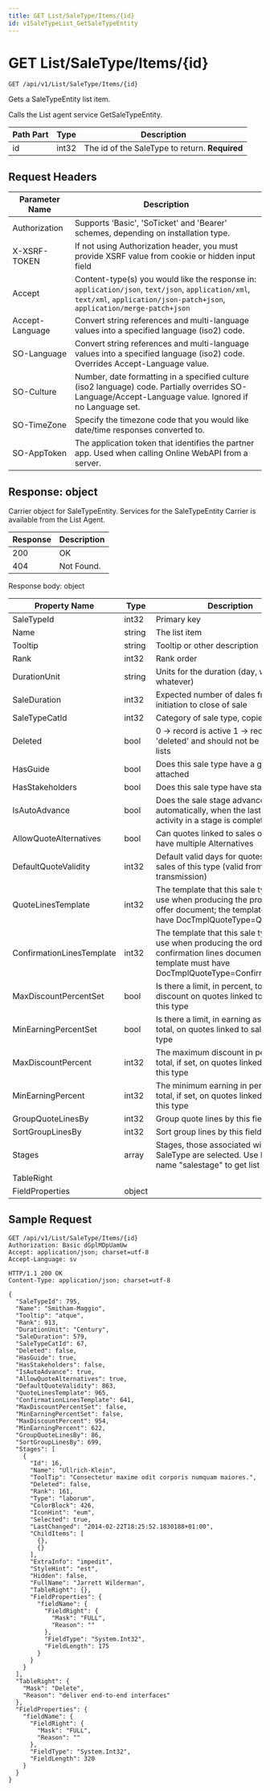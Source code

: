 ```yaml
---
title: GET List/SaleType/Items/{id}
id: v1SaleTypeList_GetSaleTypeEntity
---
```


# GET List/SaleType/Items/{id}

```http
GET /api/v1/List/SaleType/Items/{id}
```

Gets a SaleTypeEntity list item.

Calls the List agent service GetSaleTypeEntity.




| Path Part | Type | Description |
|-----------|------|-------------|
| id | int32 | The id of the SaleType to return. **Required** |



## Request Headers

| Parameter Name | Description |
|----------------|-------------|
| Authorization  | Supports 'Basic', 'SoTicket' and 'Bearer' schemes, depending on installation type. |
| X-XSRF-TOKEN   | If not using Authorization header, you must provide XSRF value from cookie or hidden input field |
| Accept         | Content-type(s) you would like the response in: `application/json`, `text/json`, `application/xml`, `text/xml`, `application/json-patch+json`, `application/merge-patch+json` |
| Accept-Language | Convert string references and multi-language values into a specified language (iso2) code. |
| SO-Language | Convert string references and multi-language values into a specified language (iso2) code. Overrides Accept-Language value. |
| SO-Culture | Number, date formatting in a specified culture (iso2 language) code. Partially overrides SO-Language/Accept-Language value. Ignored if no Language set. |
| SO-TimeZone | Specify the timezone code that you would like date/time responses converted to. |
| SO-AppToken | The application token that identifies the partner app. Used when calling Online WebAPI from a server. |


## Response: object

Carrier object for SaleTypeEntity.
Services for the SaleTypeEntity Carrier is available from the <see cref="T:SuperOffice.CRM.Services.IListAgent">List Agent</see>.

| Response | Description |
|----------------|-------------|
| 200 | OK |
| 404 | Not Found. |

Response body: object

| Property Name | Type |  Description |
|----------------|------|--------------|
| SaleTypeId | int32 | Primary key |
| Name | string | The list item |
| Tooltip | string | Tooltip or other description |
| Rank | int32 | Rank order |
| DurationUnit | string | Units for the duration (day, week, whatever) |
| SaleDuration | int32 | Expected number of dales from initiation to close of sale |
| SaleTypeCatId | int32 | Category of sale type, copied to sale |
| Deleted | bool | 0 -&gt; record is active 1 -&gt; record is 'deleted' and should not be shown in lists |
| HasGuide | bool | Does this sale type have a guide attached |
| HasStakeholders | bool | Does this sale type have stakeholders |
| IsAutoAdvance | bool | Does the sale stage advance automatically, when the last guided activity in a stage is completed? |
| AllowQuoteAlternatives | bool | Can quotes linked to sales of this type, have multiple Alternatives |
| DefaultQuoteValidity | int32 | Default valid days for quotes linked to sales of this type (valid from quote transmission) |
| QuoteLinesTemplate | int32 | The template that this sale type should use when producing the product lines offer document; the template must have DocTmplQuoteType=QuoteLines |
| ConfirmationLinesTemplate | int32 | The template that this sale type should use when producing the order confirmation lines document; the template must have DocTmplQuoteType=ConfirmationLines |
| MaxDiscountPercentSet | bool | Is there a limit, in percent, to the total discount on quotes linked to sales of this type |
| MinEarningPercentSet | bool | Is there a limit, in earning as percent of total, on quotes linked to sales of this type |
| MaxDiscountPercent | int32 | The maximum discount in percent of total, if set, on quotes linked to sales of this type |
| MinEarningPercent | int32 | The minimum earning in percent of total, if set, on quotes linked to sales of this type |
| GroupQuoteLinesBy | int32 | Group quote lines by this field |
| SortGroupLinesBy | int32 | Sort group lines by this field |
| Stages | array | Stages, those associated with this SaleType are selected.  <para>Use MDO List name "salestage" to get list items.</para> |
| TableRight |  |  |
| FieldProperties | object |  |

## Sample Request

```http!
GET /api/v1/List/SaleType/Items/{id}
Authorization: Basic dGplMDpUamUw
Accept: application/json; charset=utf-8
Accept-Language: sv
```

```http_
HTTP/1.1 200 OK
Content-Type: application/json; charset=utf-8

{
  "SaleTypeId": 795,
  "Name": "Smitham-Maggio",
  "Tooltip": "atque",
  "Rank": 913,
  "DurationUnit": "Century",
  "SaleDuration": 579,
  "SaleTypeCatId": 67,
  "Deleted": false,
  "HasGuide": true,
  "HasStakeholders": false,
  "IsAutoAdvance": true,
  "AllowQuoteAlternatives": true,
  "DefaultQuoteValidity": 863,
  "QuoteLinesTemplate": 965,
  "ConfirmationLinesTemplate": 641,
  "MaxDiscountPercentSet": false,
  "MinEarningPercentSet": false,
  "MaxDiscountPercent": 954,
  "MinEarningPercent": 622,
  "GroupQuoteLinesBy": 86,
  "SortGroupLinesBy": 699,
  "Stages": [
    {
      "Id": 16,
      "Name": "Ullrich-Klein",
      "ToolTip": "Consectetur maxime odit corporis numquam maiores.",
      "Deleted": false,
      "Rank": 161,
      "Type": "laborum",
      "ColorBlock": 426,
      "IconHint": "eum",
      "Selected": true,
      "LastChanged": "2014-02-22T18:25:52.1830188+01:00",
      "ChildItems": [
        {},
        {}
      ],
      "ExtraInfo": "impedit",
      "StyleHint": "est",
      "Hidden": false,
      "FullName": "Jarrett Wilderman",
      "TableRight": {},
      "FieldProperties": {
        "fieldName": {
          "FieldRight": {
            "Mask": "FULL",
            "Reason": ""
          },
          "FieldType": "System.Int32",
          "FieldLength": 175
        }
      }
    }
  ],
  "TableRight": {
    "Mask": "Delete",
    "Reason": "deliver end-to-end interfaces"
  },
  "FieldProperties": {
    "fieldName": {
      "FieldRight": {
        "Mask": "FULL",
        "Reason": ""
      },
      "FieldType": "System.Int32",
      "FieldLength": 320
    }
  }
}
```
